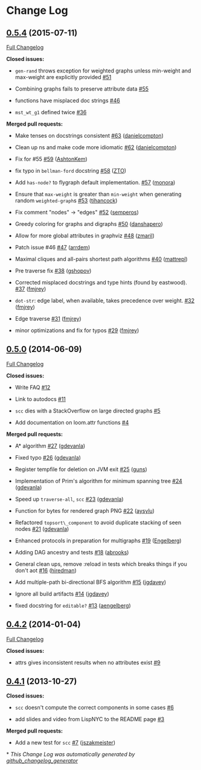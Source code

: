 # Change Log

## [0.5.4](https://github.com/aysylu/loom/tree/0.5.4) (2015-07-11)

[Full Changelog](https://github.com/aysylu/loom/compare/0.5.0...0.5.4)

**Closed issues:**

- `gen-rand` throws exception for weighted graphs unless min-weight and max-weight are explicitly provided [\#51](https://github.com/aysylu/loom/issues/51)

- Combining graphs fails to preserve attribute data [\#55](https://github.com/aysylu/loom/issues/55)

- functions have misplaced doc strings [\#46](https://github.com/aysylu/loom/issues/46)

- `mst_wt_g1` defined twice [\#36](https://github.com/aysylu/loom/issues/36)

**Merged pull requests:**

- Make tenses on docstrings consistent [\#63](https://github.com/aysylu/loom/pull/63) ([danielcompton](https://github.com/danielcompton))

- Clean up ns and make code more idiomatic [\#62](https://github.com/aysylu/loom/pull/62) ([danielcompton](https://github.com/danielcompton))

- Fix for \#55 [\#59](https://github.com/aysylu/loom/pull/59) ([AshtonKem](https://github.com/AshtonKem))

- fix typo in `bellman-ford` docstring [\#58](https://github.com/aysylu/loom/pull/58) ([ZTO](https://github.com/ZTO))

- Add `has-node?` to flygraph default implementation. [\#57](https://github.com/aysylu/loom/pull/57) ([monora](https://github.com/monora))

- Ensure that `max-weight` is greater than `min-weight` when generating random `weighted-graph`s [\#53](https://github.com/aysylu/loom/pull/53) ([tihancock](https://github.com/tihancock))

- Fix comment "nodes" -\> "edges" [\#52](https://github.com/aysylu/loom/pull/52) ([semperos](https://github.com/semperos))

- Greedy coloring for graphs and digraphs [\#50](https://github.com/aysylu/loom/pull/50) ([danshapero](https://github.com/danshapero))

- Allow for more global attributes in graphviz [\#48](https://github.com/aysylu/loom/pull/48) ([zmaril](https://github.com/zmaril))

- Patch issue #46 [\#47](https://github.com/aysylu/loom/pull/47) ([arrdem](https://github.com/arrdem))

- Maximal cliques and all-pairs shortest path algorithms [\#40](https://github.com/aysylu/loom/pull/40) ([mattrepl](https://github.com/mattrepl))

- Pre traverse fix [\#38](https://github.com/aysylu/loom/pull/38) ([gshopov](https://github.com/gshopov))

- Corrected misplaced docstrings and type hints \(found by eastwood\). [\#37](https://github.com/aysylu/loom/pull/37) ([fmjrey](https://github.com/fmjrey))

- `dot-str`: edge label, when available, takes precedence over weight. [\#32](https://github.com/aysylu/loom/pull/32) ([fmjrey](https://github.com/fmjrey))

- Edge traverse [\#31](https://github.com/aysylu/loom/pull/31) ([fmjrey](https://github.com/fmjrey))

- minor optimizations and fix for typos [\#29](https://github.com/aysylu/loom/pull/29) ([fmjrey](https://github.com/fmjrey))

## [0.5.0](https://github.com/aysylu/loom/tree/0.5.0) (2014-06-09)

[Full Changelog](https://github.com/aysylu/loom/compare/0.4.2...0.5.0)

**Closed issues:**

- Write FAQ [\#12](https://github.com/aysylu/loom/issues/12)

- Link to autodocs [\#11](https://github.com/aysylu/loom/issues/11)

- `scc` dies with a StackOverflow on large directed graphs [\#5](https://github.com/aysylu/loom/issues/5)

- Add documentation on loom.attr functions [\#4](https://github.com/aysylu/loom/issues/4)

**Merged pull requests:**

- A\* algorithm [\#27](https://github.com/aysylu/loom/pull/27) ([gdevanla](https://github.com/gdevanla))

- Fixed typo [\#26](https://github.com/aysylu/loom/pull/26) ([gdevanla](https://github.com/gdevanla))

- Register tempfile for deletion on JVM exit [\#25](https://github.com/aysylu/loom/pull/25) ([guns](https://github.com/guns))

- Implementation of Prim's algorithm for minimum spanning tree [\#24](https://github.com/aysylu/loom/pull/24) ([gdevanla](https://github.com/gdevanla))

- Speed up `traverse-all`, `scc` [\#23](https://github.com/aysylu/loom/pull/23) ([gdevanla](https://github.com/gdevanla))

- Function for bytes for rendered graph PNG [\#22](https://github.com/aysylu/loom/pull/22) ([aysylu](https://github.com/aysylu))

- Refactored `topsort\_component` to avoid duplicate stacking of seen nodes [\#21](https://github.com/aysylu/loom/pull/21) ([gdevanla](https://github.com/gdevanla))

- Enhanced protocols in preparation for multigraphs [\#19](https://github.com/aysylu/loom/pull/19) ([Engelberg](https://github.com/Engelberg))

- Adding DAG ancestry and tests [\#18](https://github.com/aysylu/loom/pull/18) ([abrooks](https://github.com/abrooks))

- General clean ups, remove :reload in tests which breaks things if you don't aot [\#16](https://github.com/aysylu/loom/pull/16) ([hiredman](https://github.com/hiredman))

- Add multiple-path bi-directional BFS algorithm [\#15](https://github.com/aysylu/loom/pull/15) ([jgdavey](https://github.com/jgdavey))

- Ignore all build artifacts [\#14](https://github.com/aysylu/loom/pull/14) ([jgdavey](https://github.com/jgdavey))

- fixed docstring for `editable?` [\#13](https://github.com/aysylu/loom/pull/13) ([aengelberg](https://github.com/aengelberg))

## [0.4.2](https://github.com/aysylu/loom/tree/0.4.2) (2014-01-04)

[Full Changelog](https://github.com/aysylu/loom/compare/0.4.1...0.4.2)

**Closed issues:**

- attrs gives inconsistent results when no attributes exist [\#9](https://github.com/aysylu/loom/issues/9)

## [0.4.1](https://github.com/aysylu/loom/tree/0.4.1) (2013-10-27)

**Closed issues:**

- `scc` doesn't compute the correct components in some cases [\#6](https://github.com/aysylu/loom/issues/6)

- add slides and video from LispNYC to the README page [\#3](https://github.com/aysylu/loom/issues/3)

**Merged pull requests:**

- Add a new test for `scc` [\#7](https://github.com/aysylu/loom/pull/7) ([jszakmeister](https://github.com/jszakmeister))



\* *This Change Log was automatically generated by [github_changelog_generator](https://github.com/skywinder/Github-Changelog-Generator)*
